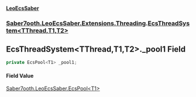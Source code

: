 #### [LeoEcsSaber](index.md 'index')
### [Saber7ooth.LeoEcsSaber.Extensions.Threading](Saber7ooth.LeoEcsSaber.Extensions.Threading.md 'Saber7ooth.LeoEcsSaber.Extensions.Threading').[EcsThreadSystem&lt;TThread,T1,T2&gt;](EcsThreadSystem_TThread,T1,T2_.md 'Saber7ooth.LeoEcsSaber.Extensions.Threading.EcsThreadSystem<TThread,T1,T2>')

## EcsThreadSystem<TThread,T1,T2>._pool1 Field

```csharp
private EcsPool<T1> _pool1;
```

#### Field Value
[Saber7ooth.LeoEcsSaber.EcsPool&lt;](EcsPool_T_.md 'Saber7ooth.LeoEcsSaber.EcsPool<T>')[T1](EcsThreadSystem_TThread,T1,T2_.md#Saber7ooth.LeoEcsSaber.Extensions.Threading.EcsThreadSystem_TThread,T1,T2_.T1 'Saber7ooth.LeoEcsSaber.Extensions.Threading.EcsThreadSystem<TThread,T1,T2>.T1')[&gt;](EcsPool_T_.md 'Saber7ooth.LeoEcsSaber.EcsPool<T>')